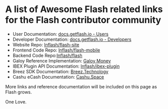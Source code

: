 # A list of Awesome Flash related links for the Flash contributor community 

- User Documentation: [docs.getflash.io - Users](docs.getflash.io)
- Developer Documentation: [docs.getflash.io - Developers](docs.getflash.io)
- Website Repo: [lnflash/flash-site](https://github.com/lnflash/flash-site)
- Frontend Code Repo: [lnflash/flash-mobile](https://github.com/lnflash/flash-mobile)
- Backend Code Repo:[lnflash/flash](https://github.com/lnflash/flash)
- Galoy Reference Implementation: [Galoy Money](https://github.com/GaloyMoney)
- IBEX Plugin API Documentation: [lnflash/ibex-plugin](https://github.com/lnflash/ibex-plugin)
- Breez SDK Documentation: [Breez.Technology](https://sdk-doc.breez.technology)
- Cashu eCash Documentation: [Cashu.Space](https://cashu.space)

More links and reference documentation will be included on this page as Flash grows. 

One Love.
